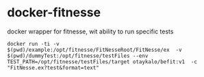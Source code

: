 # docker-fitnesse
docker wrapper for fitnesse, wit ability to run specific tests

```
docker run -ti -v $(pwd)/example:/opt/fitnesse/FitNesseRoot/FitNesse/ex  -v $(pwd)/dummyTest:/opt/fitnesse/testFiles --env TEST_PATH=/opt/fitnesse/testFiles/target otaykalo/befit:v1  -c "FitNesse.ex?test&format=text"
```

